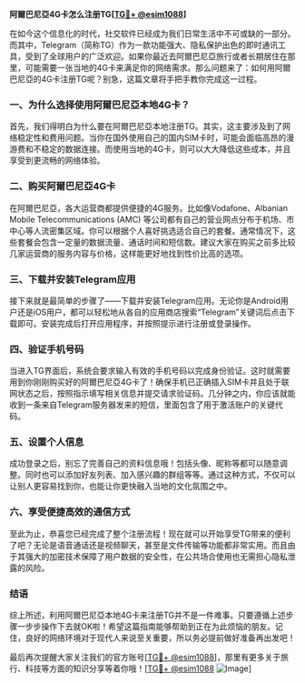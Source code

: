 **阿爾巴尼亞4G卡怎么注册TG[[TG💪+ @esim1088](https://t.me/s/esim1088)]**

在如今这个信息化的时代，社交软件已经成为我们日常生活中不可或缺的一部分。而其中，Telegram（简称TG）作为一款功能强大、隐私保护出色的即时通讯工具，受到了全球用户的广泛欢迎。如果你最近去阿爾巴尼亞旅行或者长期居住在那里，可能需要一张当地的4G卡来满足你的网络需求。那么问题来了：如何用阿爾巴尼亞的4G卡注册TG呢？别急，这篇文章将手把手教你完成这一过程。

### 一、为什么选择使用阿爾巴尼亞本地4G卡？

首先，我们得明白为什么要在阿爾巴尼亞本地注册TG。其实，这主要涉及到了网络稳定性和费用问题。当你在国外使用自己的国内SIM卡时，可能会面临高昂的漫游费和不稳定的数据连接。而使用当地的4G卡，则可以大大降低这些成本，并且享受到更流畅的网络体验。

### 二、购买阿爾巴尼亞4G卡

在阿爾巴尼亞，各大运营商都提供便捷的4G服务。比如像Vodafone、Albanian Mobile Telecommunications (AMC) 等公司都有自己的营业网点分布于机场、市中心等人流密集区域。你可以根据个人喜好挑选适合自己的套餐。通常情况下，这些套餐会包含一定量的数据流量、通话时间和短信数。建议大家在购买之前多比较几家运营商的服务内容与价格，这样能更好地找到性价比高的选项。

### 三、下载并安装Telegram应用

接下来就是最简单的步骤了——下载并安装Telegram应用。无论你是Android用户还是iOS用户，都可以轻松地从各自的应用商店搜索“Telegram”关键词后点击下载即可。安装完成后打开应用程序，并按照提示进行注册或登录操作。

### 四、验证手机号码

当进入TG界面后，系统会要求输入有效的手机号码以完成身份验证。这时就需要用到你刚刚购买好的阿爾巴尼亞4G卡了！确保手机已正确插入SIM卡并且处于联网状态之后，按照指示填写相关信息并提交请求验证码。几分钟之内，你应该就能收到一条来自Telegram服务器发来的短信，里面包含了用于激活账户的关键代码。

### 五、设置个人信息

成功登录之后，别忘了完善自己的资料信息哦！包括头像、昵称等都可以随意调整。同时也可以添加好友列表、加入感兴趣的群组等等。通过这种方式，不仅可以让别人更容易找到你，也能让你更快融入当地的文化氛围之中。

### 六、享受便捷高效的通信方式

至此为止，恭喜您已经完成了整个注册流程！现在就可以开始享受TG带来的便利了吧？无论是语音通话还是视频聊天，甚至是文件传输等功能都非常实用。而且由于其强大的加密技术保障了用户数据的安全性，在公共场合使用也无需担心隐私泄露的风险。

### 结语

综上所述，利用阿爾巴尼亞本地4G卡来注册TG并不是一件难事。只要遵循上述步骤一步步操作下去就OK啦！希望这篇指南能够帮助到正在为此烦恼的朋友。记住，良好的网络环境对于现代人来说至关重要，所以务必提前做好准备再出发吧！

最后再次提醒大家关注我们的官方账号[[TG💪+ @esim1088](https://t.me/s/esim1088)]，那里有更多关于旅行、科技等方面的知识分享等着你哦！[[TG💪+ @esim1088](https://t.me/s/esim1088) ![Image](https://i.postimg.cc/4NQfJmqS/Snipaste-2025-05-13-00-14-12.png)]